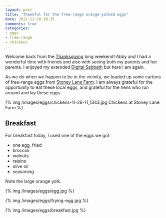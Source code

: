 ```yaml
---
layout: post
title: "Thankful for the free-range orange-yolked eggs"
date: 2011-11-28 20:35
comments: true
categories:
- eggs
- free-range
- chickens
---
```

Welcome back from the [Thanksgiving](http://franklinchen.com/blog/2011/11/24/happy-thanksgiving-and-a-call-to-action/) long weekend! Abby and I had a wonderful time with friends and also with seeing both my parents and her parents. I enjoyed my extended [Digital Sabbath](http://franklinchen.com/blog/2011/11/12/starting-a-mini-digital-sabbath/) but here I am again.

As we do when we happen to be in the vicinity, we loaded up some cartons of free-range eggs from [Stoney Lane Farm](http://pine-richland.patch.com/articles/stoney-lane-farm-a-little-bit-country-in-suburbia). I am always grateful for the opportunity to eat these local eggs, and grateful for the hens who run around and lay these eggs.

{% img /images/eggs/chickens-11-26-11_1343.jpg Chickens at Stoney Lane Farm %}

<!--more-->

## Breakfast

For breakfast today, I used one of the eggs we got:

- one egg, fried
- broccoli
- walnuts
- raisins
- olive oil
- seasoning

Note the large orange yolk.

{% img /images/eggs/egg.jpg %}

{% img /images/eggs/frying-egg.jpg %}

{% img /images/eggs/breakfast.jpg %}


